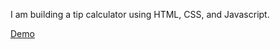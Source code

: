 I am building a tip calculator using HTML, CSS, and Javascript. 

<a href="https://statik066.github.io/Tip-Calculator/">Demo</a>
